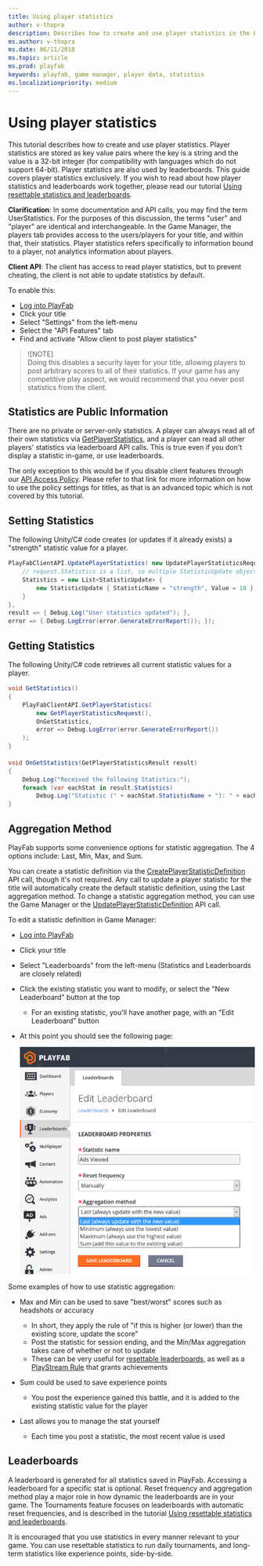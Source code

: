 ```yaml
---
title: Using player statistics
author: v-thopra
description: Describes how to create and use player statistics in the PlayFab Game Manager.
ms.author: v-thopra
ms.date: 06/11/2018
ms.topic: article
ms.prod: playfab
keywords: playfab, game manager, player data, statistics
ms.localizationpriority: medium
---
```


# Using player statistics

This tutorial describes how to create and use player statistics. Player statistics are stored as key value pairs where the key is a string and the value is a 32-bit integer (for compatibility with languages which do not support 64-bit). Player statistics are also used by leaderboards. This guide covers player statistics exclusively. If you wish to read about how player statistics and leaderboards work together, please read our tutorial [Using resettable statistics and leaderboards](../../social/tournaments-leaderboards/using-resettable-statistics-and-leaderboards.md).

**Clarification**: In some documentation and API calls, you may find the term UserStatistics. For the purposes of this discussion, the terms "user" and "player" are identical and interchangeable. In the Game Manager, the players tab provides access to the users/players for your title, and within that, their statistics. Player statistics refers specifically to information bound to a player, not analytics information about players.

**Client API**: The client has access to read player statistics, but to prevent cheating, the client is not able to update statistics by default.

To enable this:

- [Log into PlayFab](https://developer.playfab.com/en-us/my-games)
- Click your title
- Select "Settings" from the left-menu
- Select the "API Features" tab
- Find and activate "Allow client to post player statistics"

> ![NOTE]  
> Doing this disables a security layer for your title, allowing players to post arbitrary scores to all of their statistics. If your game has any competitive play aspect, we would recommend that you never post statistics from the client.

## Statistics are Public Information

There are no private or server-only statistics. A player can always read all of their own statistics via [GetPlayerStatistics](https://api.playfab.com/documentation/client/method/GetPlayerStatistics), and a player can read all other players' statistics via leaderboard API calls. This is true even if you don't display a statistic in-game, or use leaderboards.

The only exception to this would be if you disable client features through our [API Access Policy](../../config/gamemanager/api-access-policy.md). Please refer to that link for more information on how to use the policy settings for titles, as that is an advanced topic which is not covered by this tutorial.

## Setting Statistics

The following Unity/C# code creates (or updates if it already exists) a "strength" statistic value for a player.

```csharp
PlayFabClientAPI.UpdatePlayerStatistics( new UpdatePlayerStatisticsRequest {
    // request.Statistics is a list, so multiple StatisticUpdate objects can be defined if required.
    Statistics = new List<StatisticUpdate> {
        new StatisticUpdate { StatisticName = "strength", Value = 18 },
    }
},
result => { Debug.Log("User statistics updated"); },
error => { Debug.LogError(error.GenerateErrorReport()); });
```

## Getting Statistics

The following Unity/C# code retrieves all current statistic values for a player.

```csharp
void GetStatistics()
{
    PlayFabClientAPI.GetPlayerStatistics(
        new GetPlayerStatisticsRequest(),
        OnGetStatistics,
        error => Debug.LogError(error.GenerateErrorReport())
    );
}

void OnGetStatistics(GetPlayerStatisticsResult result)
{
    Debug.Log("Received the following Statistics:");
    foreach (var eachStat in result.Statistics)
        Debug.Log("Statistic (" + eachStat.StatisticName + "): " + eachStat.Value);
}
```

## Aggregation Method

PlayFab supports some convenience options for statistic aggregation. The 4 options include: Last, Min, Max, and Sum.

You can create a statistic definition via the [CreatePlayerStatisticDefinition](https://api.playfab.com/documentation/admin/method/CreatePlayerStatisticDefinition) API call, though it's not required. Any call to update a player statistic for the title will automatically create the default statistic definition, using the Last aggregation method. To change a statistic aggregation method, you can use the Game Manager or the [UpdatePlayerStatisticDefinition](https://api.playfab.com/documentation/admin/method/UpdatePlayerStatisticDefinition) API call.

To edit a statistic definition in Game Manager:

- [Log into PlayFab](https://developer.playfab.com/en-us/my-games)
- Click your title
- Select "Leaderboards" from the left-menu (Statistics and Leaderboards are closely related)
- Click the existing statistic you want to modify, or select the "New Leaderboard" button at the top
  - For an existing statistic, you'll have another page, with an "Edit Leaderboard" button

- At this point you should see the following page:

  ![PlayFab Leaderboards - Edit Leaderboard - Stat aggregation](media/tutorials/playfab-edit-leaderboard-stat-aggregation.png)  

Some examples of how to use statistic aggregation:

- Max and Min can be used to save "best/worst" scores such as headshots or accuracy
  - In short, they apply the rule of "if this is higher (or lower) than the existing score, update the score"
  - Post the statistic for session ending, and the Min/Max aggregation takes care of whether or not to update
  - These can be very useful for [resettable leaderboards](../../social/tournaments-leaderboards/using-resettable-statistics-and-leaderboards.md), as well as a [PlayStream Rule](https://playfab.com/introducing-playstream/) that grants achievements

- Sum could be used to save experience points
  - You post the experience gained this battle, and it is added to the existing statistic value for the player

- Last allows you to manage the stat yourself
  - Each time you post a statistic, the most recent value is used

## Leaderboards

A leaderboard is generated for all statistics saved in PlayFab. Accessing a leaderboard for a specific stat is optional. Reset frequency and aggregation method play a major role in how dynamic the leaderboards are in your game. The Tournaments feature focuses on leaderboards with automatic reset frequencies, and is described in the tutorial [Using resettable statistics and leaderboards](../../social/tournaments-leaderboards/using-resettable-statistics-and-leaderboards.md).

It is encouraged that you use statistics in every manner relevant to your game. You can use resettable statistics to run daily tournaments, and long-term statistics like experience points, side-by-side.
